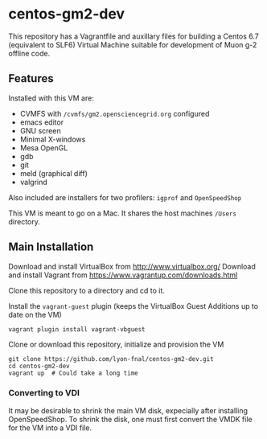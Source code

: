 # centos-gm2-dev

This repository has a Vagrantfile and auxillary files for building a Centos 6.7 (equivalent to SLF6) Virtual Machine suitable for development of Muon g-2 offline code. 

## Features

Installed with this VM are:

* CVMFS with `/cvmfs/gm2.opensciencegrid.org` configured
* emacs editor
* GNU screen
* Minimal X-windows
* Mesa OpenGL
* gdb
* git
* meld (graphical diff)
* valgrind

Also included are installers for two profilers: `igprof` and `OpenSpeedShop`

This VM is meant to go on a Mac. It shares the host machines `/Users` directory. 

## Main Installation

Download and install VirtualBox from http://www.virtualbox.org/
Download and install Vagrant from https://www.vagrantup.com/downloads.html

Clone this repository to a directory and cd to it. 

Install the `vagrant-guest` plugin (keeps the VirtualBox Guest Additions up to date on the VM)
```
vagrant plugin install vagrant-vbguest
```

Clone or download this repository, initialize and provision the VM
```
git clone https://github.com/lyon-fnal/centos-gm2-dev.git
cd centos-gm2-dev
vagrant up  # Could take a long time
```

### Converting to VDI

It may be desirable to shrink the main VM disk, expecially after installing OpenSpeedShop. To shrink the disk, one must first convert the VMDK file for the VM into a VDI file.



